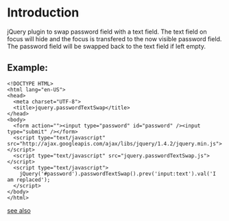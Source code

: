# Introduction

jQuery plugin to swap password field with a text field. The text field on focus will hide and the focus is transfered to the now visible password field. The password field will be swapped back to the text field if left empty.

## Example:

    <!DOCTYPE HTML>
    <html lang="en-US">
    <head>
      <meta charset="UTF-8">
      <title>jquery.passwordTextSwap</title>
    </head>
    <body>
      <form action=""><input type="password" id="password" /><input type="submit" /></form>
      <script type="text/javascript" src="http://ajax.googleapis.com/ajax/libs/jquery/1.4.2/jquery.min.js"></script>
      <script type="text/javascript" src="jquery.passwordTextSwap.js"></script>
      <script type="text/javascript">
        jQuery('#password').passwordTextSwap().prev('input:text').val('I am replaced');
      </script>
    </body>
    </html>

[see also](http://jsfiddle.net/r5YDX/2/)
